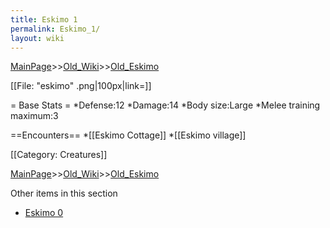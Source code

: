 ```yaml
---
title: Eskimo 1
permalink: Eskimo_1/
layout: wiki
---
```


[MainPage](/keeperrl_wiki/ "wikilink")>>[Old_Wiki](/keeperrl_wiki/Old_Wiki "wikilink")>>[Old_Eskimo](/keeperrl_wiki/Old_Eskimo "wikilink")

[[File: &quot;eskimo&quot; .png|100px|link=]]

= Base Stats =
*Defense:12
*Damage:14
*Body size:Large
*Melee training maximum:3

==Encounters==
*[[Eskimo Cottage]]
*[[Eskimo village]]

[[Category: Creatures]]

[MainPage](/keeperrl_wiki/ "wikilink")>>[Old_Wiki](/keeperrl_wiki/Old_Wiki "wikilink")>>[Old_Eskimo](/keeperrl_wiki/Old_Eskimo "wikilink")

Other items in this section
-    [Eskimo 0](/keeperrl_wiki/Eskimo_0 "wikilink")

